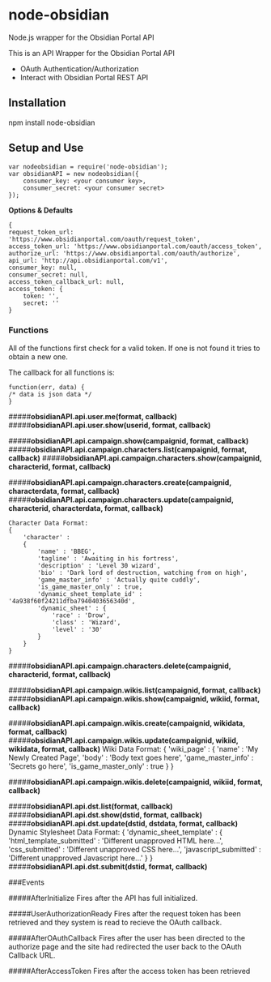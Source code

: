 ﻿# node-obsidian
Node.js wrapper for the Obsidian Portal API

This is an API Wrapper for the Obsidian Portal API
* OAuth Authentication/Authorization 
* Interact with Obsidian Portal REST API

## Installation
npm install node-obsidian

## Setup and Use
	
	var nodeobsidian = require('node-obsidian');
	var obsidianAPI = new nodeobsidian({
		consumer_key: <your consumer key>,
		consumer_secret: <your consumer secret>
	});

**Options & Defaults**

	{
	request_token_url: 'https://www.obsidianportal.com/oauth/request_token',
    access_token_url: 'https://www.obsidianportal.com/oauth/access_token',
    authorize_url: 'https://www.obsidianportal.com/oauth/authorize',
    api_url: 'http://api.obsidianportal.com/v1',
    consumer_key: null,
    consumer_secret: null,
    access_token_callback_url: null,
    access_token: {
		token: '',
        secret: ''
    }

### Functions

All of the functions first check for a valid token.  If one is not found it tries to obtain a new one.

The callback for all functions is:

    function(err, data) {
    /* data is json data */
    }
    
#####**obsidianAPI.api.user.me(format, callback)**
#####**obsidianAPI.api.user.show(userid, format, callback)**  

#####**obsidianAPI.api.campaign.show(campaignid, format, callback)**
#####**obsidianAPI.api.campaign.characters.list(campaignid, format, callback)**
#####**obsidianAPI.api.campaign.characters.show(campaignid, characterid, format, callback)**

#####**obsidianAPI.api.campaign.characters.create(campaignid, characterdata, format, callback)**
#####**obsidianAPI.api.campaign.characters.update(campaignid, characterid, characterdata, format, callback)**

	Character Data Format:
	{
		'character' : 
		{
			'name' : 'BBEG',
			'tagline' : 'Awaiting in his fortress',
			'description' : 'Level 30 wizard',
			'bio' : 'Dark lord of destruction, watching from on high',
			'game_master_info' : 'Actually quite cuddly',
			'is_game_master_only' : true,
			'dynamic_sheet_template_id' : '4a938f60f24211dfba7940403656340d',
			'dynamic_sheet' : {
				'race' : 'Drow',
				'class' : 'Wizard',
				'level' : '30'
			}
		}
	}

#####**obsidianAPI.api.campaign.characters.delete(campaignid, characterid, format, callback)**

#####**obsidianAPI.api.campaign.wikis.list(campaignid, format, callback)**
#####**obsidianAPI.api.campaign.wikis.show(campaignid, wikiid, format, callback)**

#####**obsidianAPI.api.campaign.wikis.create(campaignid, wikidata, format, callback)**
#####**obsidianAPI.api.campaign.wikis.update(campaignid, wikiid, wikidata, format, callback)**
	Wiki Data Format:
	{
		'wiki_page' : 
		{
			'name' : 'My Newly Created Page',
			'body' : 'Body text goes here',
			'game_master_info' : 'Secrets go here',
			'is_game_master_only' : true
		}
	}

#####**obsidianAPI.api.campaign.wikis.delete(campaignid, wikiid, format, callback)**

#####**obsidianAPI.api.dst.list(format, callback)**
#####**obsidianAPI.api.dst.show(dstid, format, callback)**
#####**obsidianAPI.api.dst.update(dstid, dstdata, format, callback)**
	Dynamic Stylesheet Data Format:
	{
		'dynamic_sheet_template' : 
		{
			'html_template_submitted' : 'Different unapproved HTML here...',
			'css_submitted' : 'Different unapproved CSS here...',
			'javascript_submitted' : 'Different unapproved Javascript here...'
		}
	}
#####**obsidianAPI.api.dst.submit(dstid, format, callback)**

###Events

#####AfterInitialize
    Fires after the API has full initialized.
    
#####UserAuthorizationReady
    Fires after the request token has been retrieved and they system is read to recieve the OAuth callback.
    
#####AfterOAuthCallback
    Fires after the user has been directed to the authorize page and the site had redirected the user back to the OAuth Callback URL.
    
#####AfterAccessToken
    Fires after the access token has been retrieved
